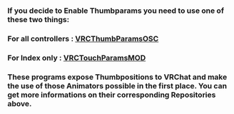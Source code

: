 ### If you decide to Enable Thumbparams you need to use one of these two things:

### For all controllers : [VRCThumbParamsOSC](https://github.com/I5UCC/VRCThumbParamsOSC)
### For Index only : [VRCTouchParamsMOD](https://github.com/I5UCC/VRCTouchParamsMOD)

### These programs expose Thumbpositions to VRChat and make the use of those Animators possible in the first place. You can get more informations on their corresponding Repositories above.

